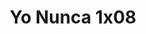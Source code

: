 ---
layout: episodios
title: "Yo Nunca 1x08"
url_serie_padre: 'yo-nunca/temporada-1'
category: 'series'
capitulo: 'yes'
anio: '2019'
prev: 'capitulo-7'
proximo: 'capitulo-9'
sandbox: allow-same-origin allow-forms
idioma: 'Latino'
calidad: 'Full HD'
fuente: 'cueva'
reproductores_otros: ["https://gdriveplayer.me/embed2.php?link=p%252FYNhEYPFYhSMt3uFSynLA6IZNIag950uVGTRTLtpyW8WnUa6kgEsec0S8mVfJ%252B3Fi0ArVgJF4IAO3e2e7ySBiJ7dBcdFt8Tbfaq9JalpCotWUGDrKoUiyuLCSvSL%252FfzBil2NSgMh1X1vRddPGaP%252BtTRexinQc8jtgsk4U6nUuhpZ6p7z1JHUua4UcHWtChNNbJp7tMmsRpQDnkFtexXWC","Latino","https://supervideo.tv/e/5eoawpidpzw3","Latino","https://mstream.website/kbnmeshitzl8","Latino"]
reproductores_fembed: ["https://feurl.com/v/ew6jlt--56jnd5k","Latino"]
reproductor: 'fembed'
clasificacion: '+10'
tags:
- Ciencia-Ficcion
---
